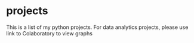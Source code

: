 # projects
This is a list of my python projects.
For data analytics projects, please use link to Colaboratory to view graphs
